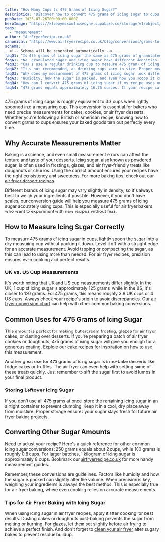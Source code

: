 ```yaml
---
title: "How Many Cups Is 475 Grams of Icing Sugar?"
description: "Discover how to convert 475 grams of icing sugar to cups for perfect baking every time. Get precise measurements and tips for air fryer desserts!"
pubDate: 2025-07-26T00:00:00.000Z
heroImage: "https://klueoymssxwfnxsvcyhv.supabase.co/storage/v1/object/public/Shmucket/how-many-cups-is-475-grams-of-icing-sugar.webp"
tags:
  - "measurement"
author: "AirFryerRecipe.co.uk"
canonical: "https://www.airfryerrecipe.co.uk/blog/conversions/grams-to-cups/how-many-cups-is-475-grams-of-icing-sugar"
schema: |
  <!-- Schema will be generated automatically -->
faqQ1: "Is 475 grams of icing sugar the same as 475 grams of granulated sugar in cups?"
faqA1: "No, granulated sugar and icing sugar have different densities. While 475 grams of granulated sugar equals about 2.4 cups, icing sugar is lighter and fluffier, so 475 grams equals roughly 3.8 cups. Always use separate conversions for different sugar types."
faqQ2: "Can I use a regular drinking cup to measure 475 grams of icing sugar?"
faqA2: "It's not recommended, as drinking cups vary in size. Proper measuring cups are standardized to ensure accuracy. For 475 grams of icing sugar, use dry measuring cups and the spoon-and-level method for best results in your baking."
faqQ3: "Why does my measurement of 475 grams of icing sugar look different each time?"
faqA3: "Humidity, how the sugar is packed, and even how you scoop it can affect volume measurements. For consistency, weigh your icing sugar whenever possible, especially for air fryer recipes where precision matters."
faqQ4: "How can I convert 475 grams of icing sugar if my recipe uses ounces?"
faqA4: "475 grams equals approximately 16.75 ounces. If your recipe calls for ounces, you can use this equivalent. Remember that for icing sugar, weight measurements (grams or ounces) are more reliable than volume measurements like cups."
---
```

<p>475 grams of icing sugar is roughly equivalent to 3.8 cups when lightly spooned into a measuring cup. This conversion is essential for bakers who need precise measurements for cakes, cookies, or air fryer desserts. Whether you're following a British or American recipe, knowing how to convert grams to cups ensures your baked goods turn out perfectly every time.</p>  

<h2>Why Accurate Measurements Matter</h2>  
<p>Baking is a science, and even small measurement errors can affect the texture and taste of your desserts. Icing sugar, also known as powdered sugar, is often used in frostings, glazes, and air fryer-friendly treats like doughnuts or churros. Using the correct amount ensures your recipes have the right consistency and sweetness. For more baking tips, check out our <a href=https://www.airfryerrecipe.co.uk/recipes>air fryer dessert recipes</a>.</p>  

<p>Different brands of icing sugar may vary slightly in density, so it's always best to weigh your ingredients if possible. However, if you don't have scales, our conversion guide will help you measure 475 grams of icing sugar accurately using cups. This is especially useful for air fryer bakers who want to experiment with new recipes without fuss.</p>  

<h2>How to Measure Icing Sugar Correctly</h2>  
<p>To measure 475 grams of icing sugar in cups, lightly spoon the sugar into a dry measuring cup without packing it down. Level it off with a straight edge for an accurate measurement. Avoid tapping or compacting the sugar, as this can lead to using more than needed. For air fryer recipes, precision ensures even cooking and perfect results.</p>  

<h3>UK vs. US Cup Measurements</h3>  
<p>It's worth noting that UK and US cup measurements differ slightly. In the UK, 1 cup of icing sugar is approximately 125 grams, while in the US, it's closer to 120 grams. For 475 grams, this means roughly 3.8 UK cups or 4 US cups. Always check your recipe's origin to avoid discrepancies. Our <a href=https://www.airfryerrecipe.co.uk/air-fryer-conversion-chart>air fryer conversion chart</a> can help with other common baking conversions.</p>  

<h2>Common Uses for 475 Grams of Icing Sugar</h2>  
<p>This amount is perfect for making buttercream frosting, glazes for air fryer cakes, or dusting over desserts. If you're preparing a batch of air fryer cookies or doughnuts, 475 grams of icing sugar will give you enough for a generous coating. Explore our <a href=https://www.airfryerrecipe.co.uk/recipe-category/cakes>cake recipes</a> for inspiration on how to use this measurement.</p>  

<p>Another great use for 475 grams of icing sugar is in no-bake desserts like fridge cakes or truffles. The air fryer can even help with setting some of these treats quickly. Just remember to sift the sugar first to avoid lumps in your final product.</p>  

<h3>Storing Leftover Icing Sugar</h3>  
<p>If you don't use all 475 grams at once, store the remaining icing sugar in an airtight container to prevent clumping. Keep it in a cool, dry place away from moisture. Proper storage ensures your sugar stays fresh for future air fryer baking projects.</p>  

<h2>Converting Other Sugar Amounts</h2>  
<p>Need to adjust your recipe? Here's a quick reference for other common icing sugar conversions: 250 grams equals about 2 cups, while 100 grams is roughly 0.8 cups. For larger batches, 1 kilogram of icing sugar is approximately 8 cups. Bookmark our <a href=https://www.airfryerrecipe.co.uk>airfryerrecipe.co.uk</a> for more handy measurement guides.</p>  

<p>Remember, these conversions are guidelines. Factors like humidity and how the sugar is packed can slightly alter the volume. When precision is key, weighing your ingredients is always the best method. This is especially true for air fryer baking, where even cooking relies on accurate measurements.</p>  

<h3>Tips for Air Fryer Baking with Icing Sugar</h3>  
<p>When using icing sugar in air fryer recipes, apply it after cooking for best results. Dusting cakes or doughnuts post-baking prevents the sugar from melting or burning. For glazes, let them set slightly before air frying to achieve a perfect finish. And don't forget to <a href=https://www.airfryerrecipe.co.uk/air-fryer-cleaner>clean your air fryer</a> after sugary bakes to prevent residue buildup.</p>
